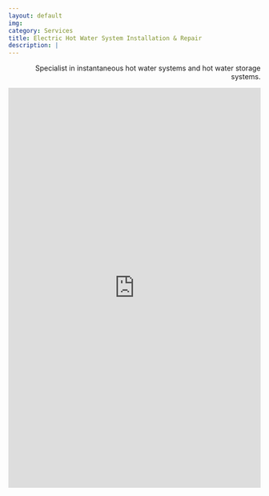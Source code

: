 ```yaml
---
layout: default
img:
category: Services
title: Electric Hot Water System Installation & Repair
description: |
---
```

<p align="right">
Specialist in instantaneous hot water systems and hot water storage systems.
</p>
<iframe frameborder="0" class="juxtapose" width="100%" height="800" src="https://cdn.knightlab.com/libs/juxtapose/latest/embed/index.html?uid=c33f9616-8461-11eb-83c8-ebb5d6f907df"><ALIGN=LEFT></iframe>
